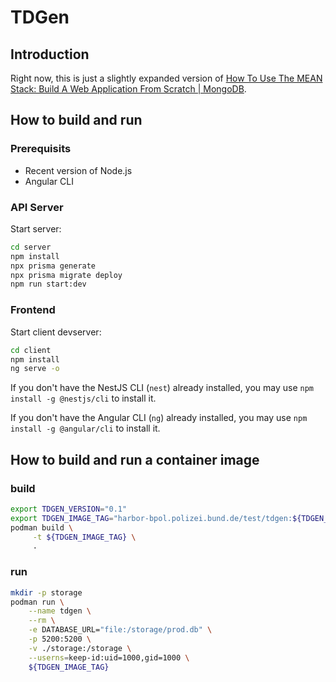 # TDGen


## Introduction

Right now, this is just a slightly expanded version of [How To Use The MEAN Stack: Build A Web Application From Scratch | MongoDB](https://www.mongodb.com/resources/languages/mean-stack-tutorial).

## How to build and run

### Prerequisits

* Recent version of Node.js
* Angular CLI

### API Server

Start server:

```bash
cd server
npm install
npx prisma generate
npx prisma migrate deploy
npm run start:dev
```


### Frontend

Start client devserver:

```bash
cd client
npm install
ng serve -o
```

If you don't have the NestJS CLI (`nest`) already installed, you may use `npm install -g @nestjs/cli` to install it.

If you don't have the Angular CLI (`ng`) already installed, you may use `npm install -g @angular/cli` to install it.

## How to build and run a container image

### build

```bash
export TDGEN_VERSION="0.1"
export TDGEN_IMAGE_TAG="harbor-bpol.polizei.bund.de/test/tdgen:${TDGEN_VERSION}"
podman build \
     -t ${TDGEN_IMAGE_TAG} \
     .
```

### run

```bash
mkdir -p storage
podman run \
    --name tdgen \
    --rm \
    -e DATABASE_URL="file:/storage/prod.db" \
    -p 5200:5200 \
    -v ./storage:/storage \
    --userns=keep-id:uid=1000,gid=1000 \
    ${TDGEN_IMAGE_TAG}
```
